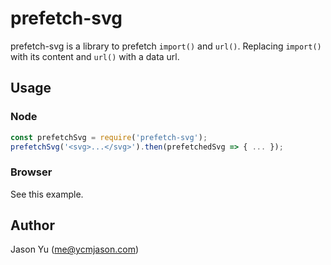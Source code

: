 # prefetch-svg

prefetch-svg is a library to prefetch `import()` and `url()`. Replacing `import()` with its content and `url()` with a data url. 

## Usage

### Node

```js
const prefetchSvg = require('prefetch-svg');
prefetchSvg('<svg>...</svg>').then(prefetchedSvg => { ... });
```

### Browser

See this example.


## Author

Jason Yu (me@ycmjason.com)
